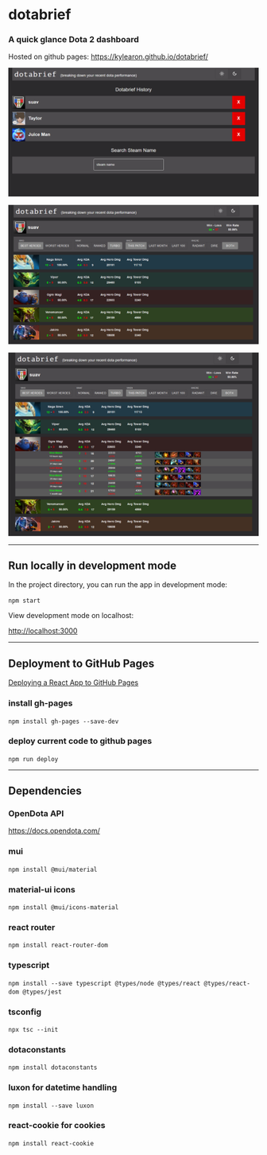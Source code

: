 # dotabrief
### A quick glance Dota 2 dashboard 

Hosted on github pages: https://kylearon.github.io/dotabrief/


![ss1](https://raw.githubusercontent.com/kylearon/dotabrief/main/public/dotabrief_20230612a.png)

![ss2](https://raw.githubusercontent.com/kylearon/dotabrief/main/public/dotabrief_20230612b.png)

![ss2](https://raw.githubusercontent.com/kylearon/dotabrief/main/public/dotabrief_20230612c.png)

---

## Run locally in development mode

In the project directory, you can run the app in development mode:

`npm start`

View development mode on localhost:

[http://localhost:3000](http://localhost:3000) 

---
## Deployment to GitHub Pages

[Deploying a React App to GitHub Pages](https://github.com/gitname/react-gh-pages#readme)

### install gh-pages 
`npm install gh-pages --save-dev`

### deploy current code to github pages
`npm run deploy`

---

## Dependencies

### OpenDota API
https://docs.opendota.com/

### mui 
`npm install @mui/material`

### material-ui icons 
`npm install @mui/icons-material`

### react router 
`npm install react-router-dom`

### typescript 
`npm install --save typescript @types/node @types/react @types/react-dom @types/jest`

### tsconfig 
`npx tsc --init`

### dotaconstants 
`npm install dotaconstants`

### luxon for datetime handling 
`npm install --save luxon`

### react-cookie for cookies 
`npm install react-cookie`

